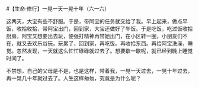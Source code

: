 #【生命⋅修行】一晃一天一晃十年（六一六）

这两天，大宝有些不舒服。于是，带阿宝的任务就交给了我。早上起来，做点早饭，收拾收拾，带阿宝出门，回到家，大宝还做好了午饭。于是吃饭，吃过饭收拾厨房。阿宝又想要出去玩，便强打精神再带她出门，在小区转一圈，小朋友们不在，就又去欢乐谷玩。玩累了，回到家，再吃饭。再收拾东西。再给阿宝洗澡，睡觉。忽然发现，一天就这么忙忙碌碌就过去了。想要歇一歇呢，就已经到晚上睡觉时间了。

不禁想，自己的父母是不是，也是这样，带着我，一晃一天过去，一晃十年过去，再一晃几十年就过去了。人生这样匆匆，究竟是为什么呢？